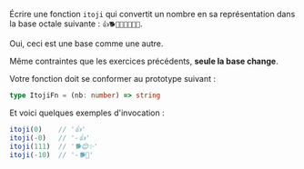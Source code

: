 Écrire une fonction `itoji` qui convertit un nombre en sa représentation dans la base octale suivante : `👍🐕🥹💕🎁😊🏡✨`.

Oui, ceci est une base comme une autre.

Même contraintes que les exercices précédents, **seule la base change**.

Votre fonction doit se conformer au prototype suivant :

```typescript
type ItojiFn = (nb: number) => string
```

Et voici quelques exemples d'invocation :

```typescript
itoji(0)    // '👍'
itoji(-0)   // '-👍'
itoji(111)  // '🐕😊✨'
itoji(-10)  // '-🐕🥹'
```